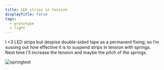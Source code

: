 ```yaml
---
title: LED strips in tension
displayTitle: false
tags:
  - prototype
  - light
---
```


I <3 LED strips but despise double-sided tape as a permanent fixing; so I’m sussing out how effective it is to suspend strips in tension with springs. Next time I'll increase the tension and maybe the pitch of the springs. 

![springtest](https://d2w9rnfcy7mm78.cloudfront.net/10811413/original_550141c684993bc4a810d0b8ec008d46.png?1613641947?bc=0)

